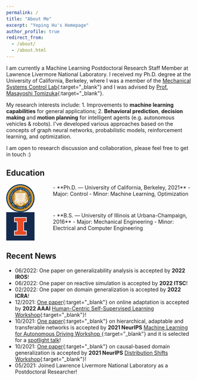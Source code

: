 ```yaml
---
permalink: /
title: "About Me"
excerpt: "Yeping Hu's Homepage"
author_profile: true
redirect_from: 
  - /about/
  - /about.html
---
```


I am currently a Machine Learning Postdoctoral Research Staff Member at Lawrence Livermore National Laboratory. I received my Ph.D. degree at the University of California, Berkeley, where I was a member of the [Mechanical Systems Control Lab](https://msc.berkeley.edu){:target="_blank"} and I was advised by [Prof. Masayoshi Tomizuka](https://me.berkeley.edu/people/masayoshi-tomizuka/){:target="_blank"}. 

My research interests include: 1. Improvements to **machine learning capabilities** for general applications; 2. **Behavioral prediction**, **decision making** and **motion planning** for intelligent agents (e.g. autonomous vehicles & robots). I've developed various approaches based on the concepts of graph neural networks, probabilistic models, reinforcement learning, and optimization.

I am open to research discussion and collaboration, please feel free to get in touch :)

## Education

<img style="float: left; margin-right: 50px" src="/images/UCB.jpg" width="15%">
- **Ph.D. — University of California, Berkeley, 2021**
  - Major: Control          
  - Minor: Machine Learning, Optimization
  <br clear="left"/>

<img style="float: left; margin-right: 50px;" src="/images/UIUC.jpg" width="15%">
- **B.S. — University of Illinois at Urbana-Champaign, 2016**
  - Major: Mechanical Engineering
  - Minor: Electrical and Computer Engineering
  <br clear="left"/>

## Recent News

- 06/2022: One paper on generalizability analysis is accepted by **2022 IROS**!
- 06/2022: One paper on reactive simulation is accepted by **2022 ITSC**!
- 02/2022: One paper on domain generalization is accepted by **2022  ICRA**!
- 12/2021: [One paper](https://arxiv.org/abs/2112.06129){:target="_blank"} on online adaptation is accepted by **2022 AAAI** [Human-Centric Self-Supervised Learning Workshop](https://hcssl.github.io/AAAI-22/){:target="_blank"}!
- 10/2021: [One paper](https://arxiv.org/pdf/2111.00788){:target="_blank"} on hierarchical, adaptable and transferable networks is accepted by **2021 NeurIPS** [Machine Learning for Autonomous Driving Workshop ](https://ml4ad.github.io/){:target="_blank"} and it is selected for a <u>spotlight talk</u>! 
- 10/2021: [One paper](https://arxiv.org/pdf/2112.02093){:target="_blank"} on causal-based domain generalization is accepted by **2021 NeurIPS** [Distribution Shifts Workshop](https://sites.google.com/view/distshift2021){:target="_blank"}!
- 05/2021: Joined Lawrence Livermore National Laboratory as a Postdoctoral Researcher! 

